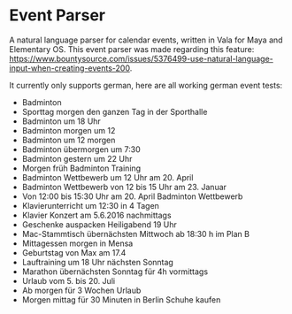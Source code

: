 # Event Parser

A natural language parser for calendar events, written in Vala for Maya and Elementary OS. This event parser was made regarding this feature: https://www.bountysource.com/issues/5376499-use-natural-language-input-when-creating-events-200.

It currently only supports german, here are all working german event tests:

- Badminton
- Sporttag morgen den ganzen Tag in der Sporthalle
- Badminton um 18 Uhr
- Badminton morgen um 12
- Badminton um 12 morgen
- Badminton übermorgen um 7:30
- Badminton gestern um 22 Uhr
- Morgen früh Badminton Training
- Badminton Wettbewerb um 12 Uhr am 20. April
- Badminton Wettbewerb von 12 bis 15 Uhr am 23. Januar
- Von 12:00 bis 15:30 Uhr am 20. April Badminton Wettbewerb
- Klavierunterricht um 12:30 in 4 Tagen
-   Klavier Konzert am 5.6.2016 nachmittags 
- Geschenke auspacken Heiligabend 19 Uhr
- Mac-Stammtisch übernächsten Mittwoch ab 18:30 h im Plan B
- Mittagessen morgen in Mensa
- Geburtstag von Max am 17.4
- Lauftraining um 18 Uhr nächsten Sonntag
- Marathon übernächsten Sonntag für 4h vormittags
- Urlaub vom 5. bis 20. Juli
- Ab morgen für 3 Wochen Urlaub
- Morgen mittag für 30 Minuten in Berlin Schuhe kaufen